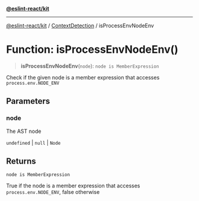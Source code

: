 [**@eslint-react/kit**](../../../../README.md)

***

[@eslint-react/kit](../../../../README.md) / [ContextDetection](../README.md) / isProcessEnvNodeEnv

# Function: isProcessEnvNodeEnv()

> **isProcessEnvNodeEnv**(`node`): `node is MemberExpression`

Check if the given node is a member expression that accesses `process.env.NODE_ENV`

## Parameters

### node

The AST node

`undefined` | `null` | `Node`

## Returns

`node is MemberExpression`

True if the node is a member expression that accesses `process.env.NODE_ENV`, false otherwise
